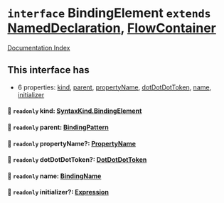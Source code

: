 # `interface` BindingElement `extends` [NamedDeclaration](../interface.NamedDeclaration/README.md), [FlowContainer](../interface.FlowContainer/README.md)

[Documentation Index](../README.md)

## This interface has

- 6 properties:
[kind](#-readonly-kind-syntaxkindbindingelement),
[parent](#-readonly-parent-bindingpattern),
[propertyName](#-readonly-propertyname-propertyname),
[dotDotDotToken](#-readonly-dotdotdottoken-dotdotdottoken),
[name](#-readonly-name-bindingname),
[initializer](#-readonly-initializer-expression)


#### 📄 `readonly` kind: [SyntaxKind.BindingElement](../enum.SyntaxKind/README.md#bindingelement--208)



#### 📄 `readonly` parent: [BindingPattern](../type.BindingPattern/README.md)



#### 📄 `readonly` propertyName?: [PropertyName](../type.PropertyName/README.md)



#### 📄 `readonly` dotDotDotToken?: [DotDotDotToken](../type.DotDotDotToken/README.md)



#### 📄 `readonly` name: [BindingName](../type.BindingName/README.md)



#### 📄 `readonly` initializer?: [Expression](../interface.Expression/README.md)



